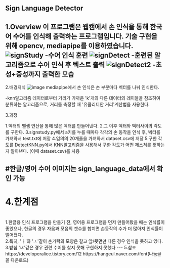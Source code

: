Sign Language Detector
---------
1.Overview
이 프로그램은 웹캠에서 손 인식을 통해 한국어 수어를 인식해 출력하는 프로그램입니다.
기술 구현을 위해 opencv, mediapipe를 이용하였습니다.
![signStudy](https://github.com/sehwan12/signLang/assets/58384653/f6241e2c-486f-4be1-babc-ec61cd0e9f36)
-수어 인식 훈련
![signDetect](https://github.com/sehwan12/signLang/assets/58384653/73468da7-a555-4f43-81f9-dfe8e2f05857)
-훈련된 알고리즘으로 수어 인식 후 텍스트 출력
![signDetect2](https://github.com/sehwan12/signLang/assets/58384653/a86d1a69-a3ad-47d7-bede-5e8597e4d958)
-초성+중성까지 출력한 모습
----
2.배경지식
![image](https://github.com/sehwan12/signLang/assets/58384653/9fb25f59-30be-40f2-9390-b98763a9b7b9)
mediapipe에서 손 인식은 손 부분마다 벡터를 나눠 인식한다.

-knn알고리즘
데이터로부터 거리가 가까운 'k'개의 다른 데이터의 레이블을 참조하여 분류하는 알고리즘으로, 거리를 측정할 때 '유클리디안 거리'계산법을 사용한다.

3.과정

1.벡터의 뺄셈 연산을 통해 많은 벡터를 만들어낸다.
2.그 이후 벡터와 벡터사이의 각도를 구한다.
3.signstudy.py에서 a키를 누를 때마다 각각의 손 동작을 인식 후, 벡터를 가져와서 test.txt에 저장
4.임의의 20개줄을 가져와서 dataset.csv에 저장
5.구한 각도를 DetectKNN.py에서 KNN알고리즘을 사용해서 구한 각도가 어떤 제스쳐를 뜻하는지 알아낸다.
(이때 dataset.csv)를 사용

#한글/영어 수어 이미지는 sign_language_data에서 확인 가능
-----
<h1>
4.한계점
</h1>
<br>1.한글용 인식 프로그램을 만들기 전, 영어용 프로그램을 먼저 만들어봤을 때는 인식률이 좋았으나, 한글의 경우 자음과 모음의 갯수를 합치면 손동작의 수가 더 많아져 인식률이 떨어졌다.</br>
2.특히, 'ㅏ'와 'ㅗ'같이 손가락의 모양은 같고 앞/뒷면만 다른 경우 인식을 못하고 있다.
3.받침 'ㄵ'같은 경우 관련 수어를 찾지 못해 구현하지 못했다
---
5.참조
https://developeralice.tistory.com/12
https://hangeul.naver.com/font(나눔글꼴 다운로드)

